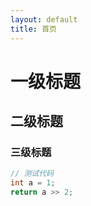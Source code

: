 ```yaml
---
layout: default
title: 首页
---
```


# 一级标题

## 二级标题

### 三级标题

```java
// 测试代码
int a = 1;
return a >> 2;
```
